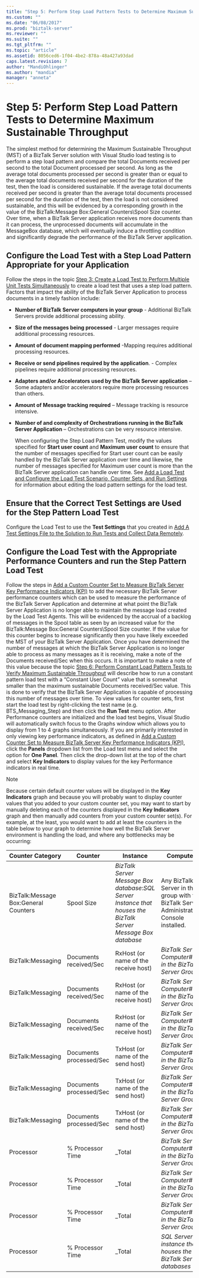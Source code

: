 ```yaml
---
title: "Step 5: Perform Step Load Pattern Tests to Determine Maximum Sustainable Throughput | Microsoft Docs"
ms.custom: ""
ms.date: "06/08/2017"
ms.prod: "biztalk-server"
ms.reviewer: ""
ms.suite: ""
ms.tgt_pltfrm: ""
ms.topic: "article"
ms.assetid: 8056ced6-1f04-4be2-878a-48a427a93dad
caps.latest.revision: 7
author: "MandiOhlinger"
ms.author: "mandia"
manager: "anneta"
---
```

# Step 5: Perform Step Load Pattern Tests to Determine Maximum Sustainable Throughput
The simplest method for determining the Maximum Sustainable Throughput (MST) of a BizTalk Server solution with Visual Studio load testing is to perform a step load pattern and compare the total Documents received per second to the total Document processed per second. As long as the average total documents processed per second is greater than or equal to the average total documents received per second for the duration of the test, then the load is considered sustainable. If the average total documents received per second is greater than the average total documents processed per second for the duration of the test, then the load is not considered sustainable, and this will be evidenced by a corresponding growth in the value of the BizTalk:Message Box:General Counters\Spool Size counter. Over time, when a BizTalk Server application receives more documents than it can process, the unprocessed documents will accumulate in the MessageBox database, which will eventually induce a throttling condition and significantly degrade the performance of the BizTalk Server application.  

## Configure the Load Test with a Step Load Pattern Appropriate for your Application  
 Follow the steps in the topic [Step 3: Create a Load Test to Perform Multiple Unit Tests Simultaneously](../technical-guides/step-3-create-a-load-test-to-perform-multiple-unit-tests-simultaneously.md) to create a load test that uses a step load pattern. Factors that impact the ability of the BizTalk Server Application to process documents in a timely fashion include:  

- **Number of BizTalk Server computers in your group** - Additional BizTalk Servers provide additional processing ability.  

- **Size of the messages being processed** - Larger messages require additional processing resources.  

- **Amount of document mapping performed** -Mapping requires additional processing resources.  

- **Receive or send pipelines required by the application**. - Complex pipelines require additional processing resources.  

- **Adapters and/or Accelerators used by the BizTalk Server application** – Some adapters and/or accelerators require more processing resources than others.  

- **Amount of Message tracking required** – Message tracking is resource intensive.  

- **Number of and complexity of Orchestrations running in the BizTalk Server Application** – Orchestrations can be very resource intensive.  

  When configuring the Step Load Pattern Test, modify the values specified for **Start user count** and **Maximum user count** to ensure that the number of messages specified for Start user count can be easily handled by the BizTalk Server application over time and likewise, the number of messages specified for Maximum user count is more than the BizTalk Server application can handle over time. See [Add a Load Test and Configure the Load Test Scenario, Counter Sets, and Run Settings](../technical-guides/step-3-create-a-load-test-to-perform-multiple-unit-tests-simultaneously.md#BKMK_StepLoadTest) for information about editing the load pattern settings for the load test.  

## Ensure that the Correct Test Settings are Used for the Step Pattern Load Test  
 Configure the Load Test to use the **Test Settings** that you created in [Add A Test Settings File to the Solution to Run Tests and Collect Data Remotely](../technical-guides/step-3-create-a-load-test-to-perform-multiple-unit-tests-simultaneously.md#BKMK_TestSettings).  

## Configure the Load Test with the Appropriate Performance Counters and run the Step Pattern Load Test  
 Follow the steps in [Add a Custom Counter Set to Measure BizTalk Server Key Performance Indicators (KPI)](../technical-guides/step-3-create-a-load-test-to-perform-multiple-unit-tests-simultaneously.md#BKMK_BTSCounters) to add the necessary BizTalk Server performance counters which can be used to measure the performance of the BizTalk Server Application and determine at what point the BizTalk Server Application is no longer able to maintain the message load created by the Load Test Agents. This will be evidenced by the accrual of a backlog of messages in the Spool table as seen by an increased value for the BizTalk:Message Box:General Counters\Spool Size counter. If the value for this counter begins to increase significantly then you have likely exceeded the MST of your BizTalk Server Application. Once you have determined the number of messages at which the BizTalk Server Application is no longer able to process as many messages as it is receiving, make a note of the Documents received/Sec when this occurs. It is important to make a note of this value because the topic [Step 6: Perform Constant Load Pattern Tests to Verify Maximum Sustainable Throughput](../technical-guides/step-6-complete-load-pattern-tests-to-verify-maximum-sustainable-throughput.md) will describe how to run a constant pattern load test with a “Constant User Count” value that is somewhat smaller than the maximum sustainable Documents received/Sec value. This is done to verify that the BizTalk Server Application is capable of processing this number of messages over time. To view values for counter sets, first start the load test by right-clicking the test name (e.g. BTS_Messaging_Step) and then click the **Run Test** menu option. After Performance counters are initialized and the load test begins, Visual Studio will automatically switch focus to the Graphs window which allows you to display from 1 to 4 graphs simultaneously. If you are primarily interested in only viewing key performance indicators, as defined in [Add a Custom Counter Set to Measure BizTalk Server Key Performance Indicators (KPI)](../technical-guides/step-3-create-a-load-test-to-perform-multiple-unit-tests-simultaneously.md#BKMK_BTSCounters), click the **Panels** dropdown list from the Load test menu and select the option for **One Panel**. Then click the drop-down list at the top of the chart and select **Key Indicators** to display values for the key Performance indicators in real time.  

> [!NOTE]  
>  Because certain default counter values will be displayed in the **Key Indicators** graph and because you will probably want to display counter values that you added to your custom counter set, you may want to start by manually deleting each of the counters displayed in the **Key Indicators** graph and then manually add counters from your custom counter set(s). For example, at the least, you would want to add at least the counters in the table below to your graph to determine how well the BizTalk Server environment is handling the load, and where any bottlenecks may be occurring:  

|           Counter Category           |         Counter         |                                                           Instance                                                            |                                         Computer                                          |
|--------------------------------------|-------------------------|-------------------------------------------------------------------------------------------------------------------------------|-------------------------------------------------------------------------------------------|
| BizTalk:Message Box:General Counters |       Spool Size        | <em>BizTalk Server Message Box database</em>:<em>SQL Server Instance that houses the BizTalk Server Message Box database</em> | Any BizTalk Server in the group with the BizTalk Server Administration Console installed. |
|          BizTalk:Messaging           | Documents received/Sec  |                                             RxHost (or name of the receive host)                                              |              <em>BizTalk Server Computer#1 in the BizTalk Server Group</em>               |
|          BizTalk:Messaging           | Documents received/Sec  |                                             RxHost (or name of the receive host)                                              |              <em>BizTalk Server Computer#2 in the BizTalk Server Group</em>               |
|          BizTalk:Messaging           | Documents received/Sec  |                                             RxHost (or name of the receive host)                                              |              <em>BizTalk Server Computer#n in the BizTalk Server Group</em>               |
|          BizTalk:Messaging           | Documents processed/Sec |                                               TxHost (or name of the send host)                                               |              <em>BizTalk Server Computer#1 in the BizTalk Server Group</em>               |
|          BizTalk:Messaging           | Documents processed/Sec |                                               TxHost (or name of the send host)                                               |              <em>BizTalk Server Computer#2 in the BizTalk Server Group</em>               |
|          BizTalk:Messaging           | Documents processed/Sec |                                               TxHost (or name of the send host)                                               |              <em>BizTalk Server Computer#n in the BizTalk Server Group</em>               |
|              Processor               |    % Processor Time     |                                                            _Total                                                             |              <em>BizTalk Server Computer#1 in the BizTalk Server Group</em>               |
|              Processor               |    % Processor Time     |                                                            _Total                                                             |              <em>BizTalk Server Computer#2 in the BizTalk Server Group</em>               |
|              Processor               |    % Processor Time     |                                                            _Total                                                             |              <em>BizTalk Server Computer#n in the BizTalk Server Group</em>               |
|              Processor               |    % Processor Time     |                                                            _Total                                                             |           <em>SQL Server instance that houses the BizTalk Server databases</em>           |

